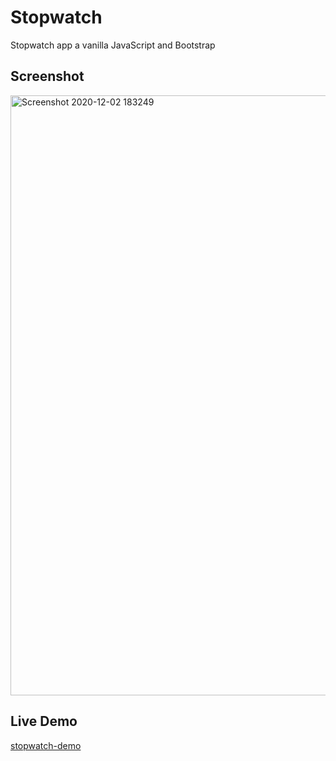 # Stopwatch
Stopwatch app a vanilla JavaScript and Bootstrap 
## Screenshot
<img width="960" alt="Screenshot 2020-12-02 183249" src="https://user-images.githubusercontent.com/72983747/100886102-d6ffe780-34cc-11eb-9407-04aa74ee5d9a.png">

## Live Demo
[stopwatch-demo](https://anarsafar.github.io/stopwatch/)
